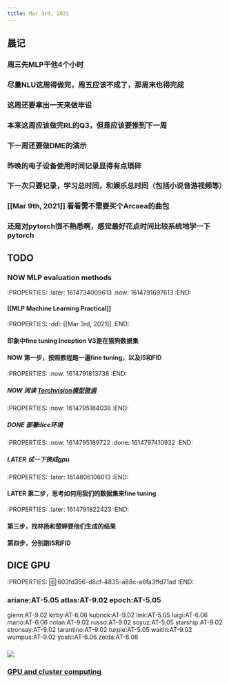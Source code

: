 ```yaml
---
title: Mar 3rd, 2021
---
```


## 晨记
### 周三先MLP干他4个小时
### 尽量NLU这周得做完，周五应该不成了，那周末也得完成
### 这周还要拿出一天来做毕设
### 本来这周应该做完RL的Q3，但是应该要推到下一周
### 下一周还要做DME的演示
### 昨晚的电子设备使用时间记录显得有点琐碎
### 下一次只要记录，学习总时间，和娱乐总时间（包括小说音游视频等）
### [[Mar 9th, 2021]] 看看需不需要买个Arcaea的曲包
### 还是对pytorch很不熟悉啊，感觉最好花点时间比较系统地学一下pytorch
## TODO
### NOW MLP evaluation methods
:PROPERTIES:
:later: 1614734009613
:now: 1614791697613
:END:
#### [[MLP Machine Learning Practical]]
####
:PROPERTIES:
:ddl: [[Mar 3rd, 2021]]
:END:
#### 印象中fine tuning Inception V3是在猫狗数据集
#### NOW 第一步，按照教程跑一遍fine tuning，以及IS和FID
:PROPERTIES:
:now: 1614791813738
:END:
##### NOW 阅读 [Torchvision模型微调](https://pytorch.apachecn.org/docs/1.0/finetuning_torchvision_models_tutorial.html)
:PROPERTIES:
:now: 1614795184038
:END:
##### DONE 部署dice环境
:PROPERTIES:
:now: 1614795189722
:done: 1614797410932
:END:
##### LATER 试一下换成gpu
:PROPERTIES:
:later: 1614806106013
:END:
#### LATER 第二步，思考如何用我们的数据集来fine tuning
:PROPERTIES:
:later: 1614791822423
:END:
#### 第三步，找林扬和楚婷要他们生成的结果
#### 第四步，分别跑IS和FID
## DICE GPU
:PROPERTIES:
:id: 603fd356-d8cf-4835-a88c-a6fa3ffd71ad
:END:
### ariane:AT-5.05	atlas:AT-9.02	epoch:AT-5.05
glenn:AT-9.02	kirby:AT-6.06	kubrick:AT-9.02
link:AT-5.05	luigi:AT-6.06	mario:AT-6.06
nolan:AT-9.02	russo:AT-9.02	soyuz:AT-5.05
starship:AT-9.02	stronsay:AT-9.02	tarantino:AT-9.02
turpie:AT-5.05	waititi:AT-9.02	wumpus:AT-9.02
yoshi:AT-6.06	zelda:AT-6.06
### ![](https://gitee.com/zhang-weijian-97/pic-go-bed/raw/master/assets/20210303182037.png)
### [GPU and cluster computing](http://computing.help.inf.ed.ac.uk/cluster-computing)
##
##